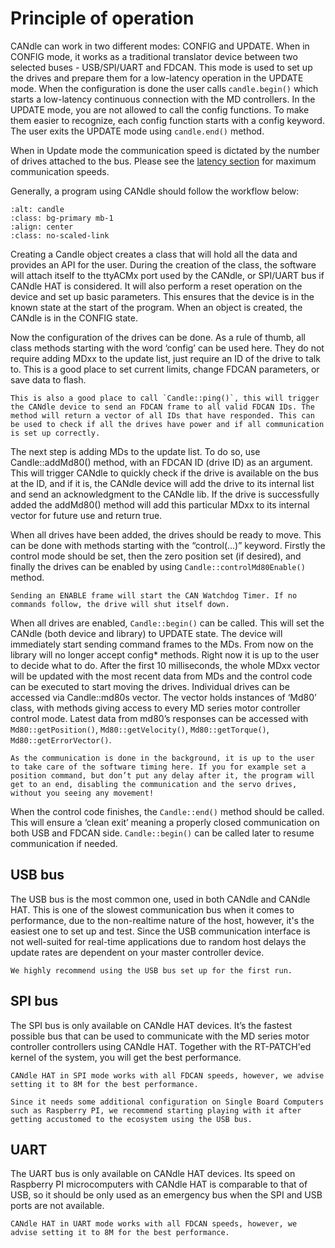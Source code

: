 # Principle of operation

CANdle can work in two different modes: CONFIG and UPDATE. When in CONFIG mode, it works as a
traditional translator device between two selected buses - USB/SPI/UART and FDCAN. This mode is used
to set up the drives and prepare them for a low-latency operation in the UPDATE mode. When the
configuration is done the user calls `candle.begin()` which starts a low-latency continuous
connection with the MD controllers. In the UPDATE mode, you are not allowed to call the config
functions. To make them easier to recognize, each config function starts with a config keyword. The
user exits the UPDATE mode using `candle.end()` method.

When in Update mode the communication speed is dictated by the number of drives attached to the bus.
Please see the [latency section](latency_legacy) for maximum communication speeds.

Generally, a program using CANdle should follow the workflow below:

```{figure} ./images/candle_workflow.png
:alt: candle
:class: bg-primary mb-1
:align: center
:class: no-scaled-link
```

Creating a Candle object creates a class that will hold all the data and provides an API for the
user. During the creation of the class, the software will attach itself to the ttyACMx port used by
the CANdle, or SPI/UART bus if CANdle HAT is considered. It will also perform a reset operation on
the device and set up basic parameters. This ensures that the device is in the known state at the
start of the program. When an object is created, the CANdle is in the CONFIG state.

Now the configuration of the drives can be done. As a rule of thumb, all class methods starting with
the word ‘config’ can be used here. They do not require adding MDxx to the update list, just require
an ID of the drive to talk to. This is a good place to set current limits, change FDCAN parameters,
or save data to flash.

```{note}
This is also a good place to call `Candle::ping()`, this will trigger the CANdle device to send an FDCAN frame to all valid FDCAN IDs. The method will return a vector of all IDs that have responded. This can be used to check if all the drives have power and if all communication is set up correctly. 
```

The next step is adding MDs to the update list. To do so, use Candle::addMd80() method, with an
FDCAN ID (drive ID) as an argument. This will trigger CANdle to quickly check if the drive is
available on the bus at the ID, and if it is, the CANdle device will add the drive to its internal
list and send an acknowledgment to the CANdle lib. If the drive is successfully added the addMd80()
method will add this particular MDxx to its internal vector for future use and return true.

When all drives have been added, the drives should be ready to move. This can be done with methods
starting with the “control(...)” keyword. Firstly the control mode should be set, then the zero
position set (if desired), and finally the drives can be enabled by using
`Candle::controlMd80Enable()` method.

```{note}
Sending an ENABLE frame will start the CAN Watchdog Timer. If no commands follow, the drive will shut itself down.
```

When all drives are enabled, `Candle::begin()` can be called. This will set the CANdle (both device
and library) to UPDATE state. The device will immediately start sending command frames to the MDs.
From now on the library will no longer accept config\* methods. Right now it is up to the user to
decide what to do. After the first 10 milliseconds, the whole MDxx vector will be updated with the
most recent data from MDs and the control code can be executed to start moving the drives.
Individual drives can be accessed via Candle::md80s vector. The vector holds instances of ‘Md80’
class, with methods giving access to every MD series motor controller control mode. Latest data from
md80’s responses can be accessed with `Md80::getPosition()`, `Md80::getVelocity()`,
`Md80::getTorque()`, `Md80::getErrorVector()`.

```{note}
As the communication is done in the background, it is up to the user to take care of the software timing here. If you for example set a position command, but don’t put any delay after it, the program will get to an end, disabling the communication and the servo drives, without you seeing any movement!
```

When the control code finishes, the `Candle::end()` method should be called. This will ensure a
‘clean exit’ meaning a properly closed communication on both USB and FDCAN side. `Candle::begin()`
can be called later to resume communication if needed.

## USB bus

The USB bus is the most common one, used in both CANdle and CANdle HAT. This is one of the slowest
communication bus when it comes to performance, due to the non-realtime nature of the host, however,
it's the easiest one to set up and test. Since the USB communication interface is not well-suited
for real-time applications due to random host delays the update rates are dependent on your master
controller device.

```{hint}
We highly recommend using the USB bus set up for the first run. 
```

## SPI bus

The SPI bus is only available on CANdle HAT devices. It’s the fastest possible bus that can be used
to communicate with the MD series motor controller controllers using CANdle HAT. Together with the
RT-PATCH'ed kernel of the system, you will get the best performance.

```{hint}
CANdle HAT in SPI mode works with all FDCAN speeds, however, we advise setting it to 8M for the best performance. 
```

```{note}
Since it needs some additional configuration on Single Board Computers such as Raspberry PI, we recommend starting playing with it after getting accustomed to the ecosystem using the USB bus. 
```

## UART

The UART bus is only available on CANdle HAT devices. Its speed on Raspberry PI microcomputers with
CANdle HAT is comparable to that of USB, so it should be only used as an emergency bus when the SPI
and USB ports are not available.

```{note}
CANdle HAT in UART mode works with all FDCAN speeds, however, we advise setting it to 8M for the best performance.
```
